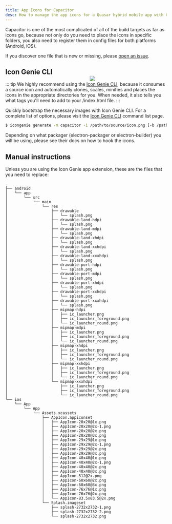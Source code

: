 ```yaml
---
title: App Icons for Capacitor
desc: How to manage the app icons for a Quasar hybrid mobile app with Capacitor.
---
```



Capacitor is one of the most complicated of all of the build targets as far as icons go, because not only do you need to place the icons in specific folders, you also need to register them in config files for both platforms (Android, iOS).

If you discover one file that is new or missing, please [open an issue](https://github.com/quasarframework/quasar/issues).

<img src="https://cdn.quasar.dev/img/iconfactory.png" style="float:right;max-width:15%;min-width:240px;padding-top:40px" />

## Icon Genie CLI

::: tip
We highly recommend using the [Icon Genie CLI](/icongenie/introduction), because it consumes a source icon and automatically clones, scales, minifies and places the icons in the appropriate directories for you. When needed, it also tells you what tags you'll need to add to your /index.html file.
:::

Quickly bootstrap the necessary images with Icon Genie CLI. For a complete list of options, please visit the [Icon Genie CLI](/icongenie/command-list) command list page.

```bash
$ icongenie generate -m capacitor -i /path/to/source/icon.png [-b /path/to/background.png]
```

Depending on what packager (electron-packager or electron-builder) you will be using, please see their docs on how to hook the icons.

## Manual instructions

Unless you are using the Icon Genie app extension, these are the files that you need to replace:

```
.
├── android
│   └── app
│       └── src
│           └── main
│               └── res
│                   ├── drawable
│                   │   └── splash.png
│                   ├── drawable-land-hdpi
│                   │   └── splash.png
│                   ├── drawable-land-mdpi
│                   │   └── splash.png
│                   ├── drawable-land-xhdpi
│                   │   └── splash.png
│                   ├── drawable-land-xxhdpi
│                   │   └── splash.png
│                   ├── drawable-land-xxxhdpi
│                   │   └── splash.png
│                   ├── drawable-port-hdpi
│                   │   └── splash.png
│                   ├── drawable-port-mdpi
│                   │   └── splash.png
│                   ├── drawable-port-xhdpi
│                   │   └── splash.png
│                   ├── drawable-port-xxhdpi
│                   │   └── splash.png
│                   ├── drawable-port-xxxhdpi
│                   │   └── splash.png
│                   ├── mipmap-hdpi
│                   │   ├── ic_launcher.png
│                   │   ├── ic_launcher_foreground.png
│                   │   └── ic_launcher_round.png
│                   ├── mipmap-mdpi
│                   │   ├── ic_launcher.png
│                   │   ├── ic_launcher_foreground.png
│                   │   └── ic_launcher_round.png
│                   ├── mipmap-xhdpi
│                   │   ├── ic_launcher.png
│                   │   ├── ic_launcher_foreground.png
│                   │   └── ic_launcher_round.png
│                   ├── mipmap-xxhdpi
│                   │   ├── ic_launcher.png
│                   │   ├── ic_launcher_foreground.png
│                   │   └── ic_launcher_round.png
│                   └── mipmap-xxxhdpi
│                       ├── ic_launcher.png
│                       ├── ic_launcher_foreground.png
│                       └── ic_launcher_round.png
└── ios
    └── App
        └── App
            └── Assets.xcassets
                ├── AppIcon.appiconset
                │   ├── AppIcon-20x20@1x.png
                │   ├── AppIcon-20x20@2x-1.png
                │   ├── AppIcon-20x20@2x.png
                │   ├── AppIcon-20x20@3x.png
                │   ├── AppIcon-29x29@1x.png
                │   ├── AppIcon-29x29@2x-1.png
                │   ├── AppIcon-29x29@2x.png
                │   ├── AppIcon-29x29@3x.png
                │   ├── AppIcon-40x40@1x.png
                │   ├── AppIcon-40x40@2x-1.png
                │   ├── AppIcon-40x40@2x.png
                │   ├── AppIcon-40x40@3x.png
                │   ├── AppIcon-512@2x.png
                │   ├── AppIcon-60x60@2x.png
                │   ├── AppIcon-60x60@3x.png
                │   ├── AppIcon-76x76@1x.png
                │   ├── AppIcon-76x76@2x.png
                │   └── AppIcon-83.5x83.5@2x.png
                └── Splash.imageset
                    ├── splash-2732x2732-1.png
                    ├── splash-2732x2732-2.png
                    └── splash-2732x2732.png
```
